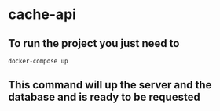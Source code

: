 # cache-api

## To run the project you just need to

```
docker-compose up
```

## This command will up the server and the database and is ready to be requested